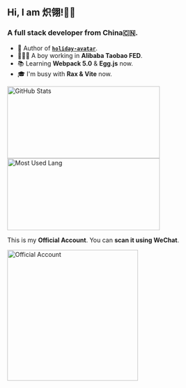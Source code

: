 ## Hi, I am 炽翎!👋🏻

### A full stack developer from China🇨🇳.

- 🎨 Author of [**`holiday-avatar`**](https://github.com/wjq990112/holiday-avatar).
- 👨🏻‍💻 A boy working in **Alibaba Taobao FED**.
- 📚 Learning **Webpack 5.0** & **Egg.js** now.
- 🎓 I'm busy with **Rax & Vite** now.

<img width="350px" height="165px" alt="GitHub Stats" src="https://github-readme-stats.vercel.app/api?username=wjq990112&count_private=true&show_icons=true"/>

<img width="350px" height="165px" alt="Most Used Lang" src="https://github-readme-stats.vercel.app/api/top-langs/?username=wjq990112&layout=compact"/>

This is my **Official Account**. You can **scan it using WeChat**.

<img width="300px" height="300px" alt="Official Account" src="http://cdn.jack-wjq.cn/%E5%85%AC%E4%BC%97%E5%8F%B7.jpg"/>
